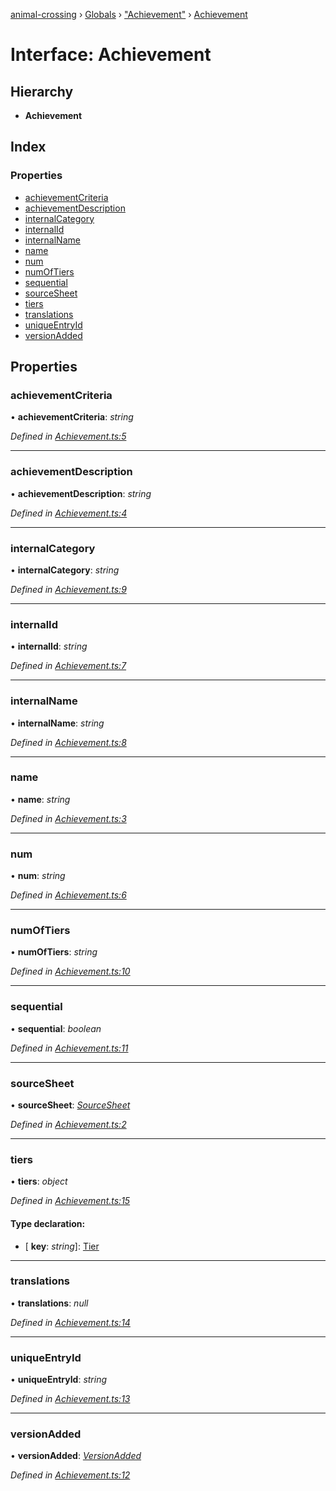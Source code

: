 [animal-crossing](../README.md) › [Globals](../globals.md) › ["Achievement"](../modules/_achievement_.md) › [Achievement](_achievement_.achievement.md)

# Interface: Achievement

## Hierarchy

* **Achievement**

## Index

### Properties

* [achievementCriteria](_achievement_.achievement.md#achievementcriteria)
* [achievementDescription](_achievement_.achievement.md#achievementdescription)
* [internalCategory](_achievement_.achievement.md#internalcategory)
* [internalId](_achievement_.achievement.md#internalid)
* [internalName](_achievement_.achievement.md#internalname)
* [name](_achievement_.achievement.md#name)
* [num](_achievement_.achievement.md#num)
* [numOfTiers](_achievement_.achievement.md#numoftiers)
* [sequential](_achievement_.achievement.md#sequential)
* [sourceSheet](_achievement_.achievement.md#sourcesheet)
* [tiers](_achievement_.achievement.md#tiers)
* [translations](_achievement_.achievement.md#translations)
* [uniqueEntryId](_achievement_.achievement.md#uniqueentryid)
* [versionAdded](_achievement_.achievement.md#versionadded)

## Properties

###  achievementCriteria

• **achievementCriteria**: *string*

*Defined in [Achievement.ts:5](https://github.com/Norviah/animal-crossing/blob/ba83c61/module/types/Achievement.ts#L5)*

___

###  achievementDescription

• **achievementDescription**: *string*

*Defined in [Achievement.ts:4](https://github.com/Norviah/animal-crossing/blob/ba83c61/module/types/Achievement.ts#L4)*

___

###  internalCategory

• **internalCategory**: *string*

*Defined in [Achievement.ts:9](https://github.com/Norviah/animal-crossing/blob/ba83c61/module/types/Achievement.ts#L9)*

___

###  internalId

• **internalId**: *string*

*Defined in [Achievement.ts:7](https://github.com/Norviah/animal-crossing/blob/ba83c61/module/types/Achievement.ts#L7)*

___

###  internalName

• **internalName**: *string*

*Defined in [Achievement.ts:8](https://github.com/Norviah/animal-crossing/blob/ba83c61/module/types/Achievement.ts#L8)*

___

###  name

• **name**: *string*

*Defined in [Achievement.ts:3](https://github.com/Norviah/animal-crossing/blob/ba83c61/module/types/Achievement.ts#L3)*

___

###  num

• **num**: *string*

*Defined in [Achievement.ts:6](https://github.com/Norviah/animal-crossing/blob/ba83c61/module/types/Achievement.ts#L6)*

___

###  numOfTiers

• **numOfTiers**: *string*

*Defined in [Achievement.ts:10](https://github.com/Norviah/animal-crossing/blob/ba83c61/module/types/Achievement.ts#L10)*

___

###  sequential

• **sequential**: *boolean*

*Defined in [Achievement.ts:11](https://github.com/Norviah/animal-crossing/blob/ba83c61/module/types/Achievement.ts#L11)*

___

###  sourceSheet

• **sourceSheet**: *[SourceSheet](../enums/_achievement_.sourcesheet.md)*

*Defined in [Achievement.ts:2](https://github.com/Norviah/animal-crossing/blob/ba83c61/module/types/Achievement.ts#L2)*

___

###  tiers

• **tiers**: *object*

*Defined in [Achievement.ts:15](https://github.com/Norviah/animal-crossing/blob/ba83c61/module/types/Achievement.ts#L15)*

#### Type declaration:

* \[ **key**: *string*\]: [Tier](_achievement_.tier.md)

___

###  translations

• **translations**: *null*

*Defined in [Achievement.ts:14](https://github.com/Norviah/animal-crossing/blob/ba83c61/module/types/Achievement.ts#L14)*

___

###  uniqueEntryId

• **uniqueEntryId**: *string*

*Defined in [Achievement.ts:13](https://github.com/Norviah/animal-crossing/blob/ba83c61/module/types/Achievement.ts#L13)*

___

###  versionAdded

• **versionAdded**: *[VersionAdded](../enums/_achievement_.versionadded.md)*

*Defined in [Achievement.ts:12](https://github.com/Norviah/animal-crossing/blob/ba83c61/module/types/Achievement.ts#L12)*
